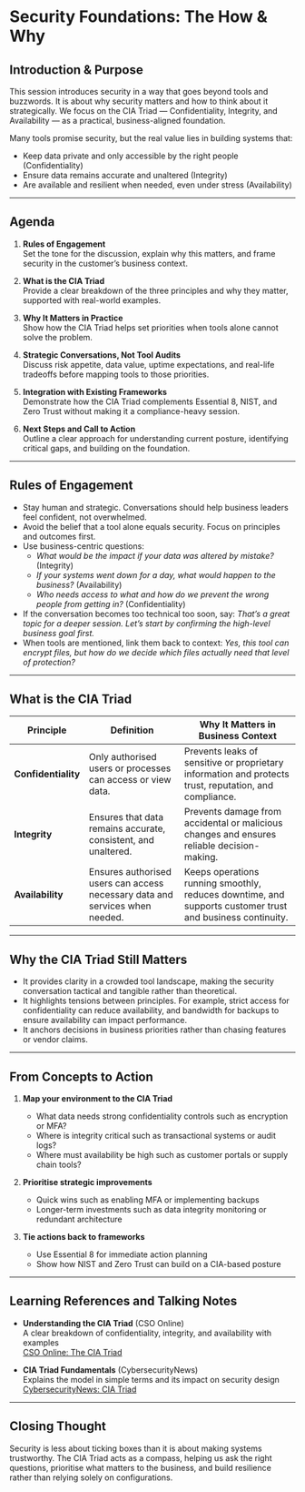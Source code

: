 # Security Foundations: The How & Why

## Introduction & Purpose
This session introduces security in a way that goes beyond tools and buzzwords. It is about why security matters and how to think about it strategically. We focus on the CIA Triad — Confidentiality, Integrity, and Availability — as a practical, business-aligned foundation.

Many tools promise security, but the real value lies in building systems that:
- Keep data private and only accessible by the right people (Confidentiality)
- Ensure data remains accurate and unaltered (Integrity)
- Are available and resilient when needed, even under stress (Availability)

---

## Agenda

1. **Rules of Engagement**  
   Set the tone for the discussion, explain why this matters, and frame security in the customer’s business context.

2. **What is the CIA Triad**  
   Provide a clear breakdown of the three principles and why they matter, supported with real-world examples.

3. **Why It Matters in Practice**  
   Show how the CIA Triad helps set priorities when tools alone cannot solve the problem.

4. **Strategic Conversations, Not Tool Audits**  
   Discuss risk appetite, data value, uptime expectations, and real-life tradeoffs before mapping tools to those priorities.

5. **Integration with Existing Frameworks**  
   Demonstrate how the CIA Triad complements Essential 8, NIST, and Zero Trust without making it a compliance-heavy session.

6. **Next Steps and Call to Action**  
   Outline a clear approach for understanding current posture, identifying critical gaps, and building on the foundation.

---

## Rules of Engagement

- Stay human and strategic. Conversations should help business leaders feel confident, not overwhelmed.  
- Avoid the belief that a tool alone equals security. Focus on principles and outcomes first.  
- Use business-centric questions:  
  - *What would be the impact if your data was altered by mistake?* (Integrity)  
  - *If your systems went down for a day, what would happen to the business?* (Availability)  
  - *Who needs access to what and how do we prevent the wrong people from getting in?* (Confidentiality)  
- If the conversation becomes too technical too soon, say: *That’s a great topic for a deeper session. Let’s start by confirming the high-level business goal first.*  
- When tools are mentioned, link them back to context: *Yes, this tool can encrypt files, but how do we decide which files actually need that level of protection?*

---

## What is the CIA Triad

| Principle         | Definition                                                                           | Why It Matters in Business Context                                                                 |
|-------------------|--------------------------------------------------------------------------------------|-----------------------------------------------------------------------------------------------------|
| **Confidentiality** | Only authorised users or processes can access or view data. | Prevents leaks of sensitive or proprietary information and protects trust, reputation, and compliance. |
| **Integrity**       | Ensures that data remains accurate, consistent, and unaltered. | Prevents damage from accidental or malicious changes and ensures reliable decision-making.           |
| **Availability**    | Ensures authorised users can access necessary data and services when needed. | Keeps operations running smoothly, reduces downtime, and supports customer trust and business continuity. |

---

## Why the CIA Triad Still Matters

- It provides clarity in a crowded tool landscape, making the security conversation tactical and tangible rather than theoretical.  
- It highlights tensions between principles. For example, strict access for confidentiality can reduce availability, and bandwidth for backups to ensure availability can impact performance.  
- It anchors decisions in business priorities rather than chasing features or vendor claims.

---

## From Concepts to Action

1. **Map your environment to the CIA Triad**  
   - What data needs strong confidentiality controls such as encryption or MFA?  
   - Where is integrity critical such as transactional systems or audit logs?  
   - Where must availability be high such as customer portals or supply chain tools?

2. **Prioritise strategic improvements**  
   - Quick wins such as enabling MFA or implementing backups  
   - Longer-term investments such as data integrity monitoring or redundant architecture

3. **Tie actions back to frameworks**  
   - Use Essential 8 for immediate action planning  
   - Show how NIST and Zero Trust can build on a CIA-based posture

---

## Learning References and Talking Notes

- **Understanding the CIA Triad** (CSO Online)  
  A clear breakdown of confidentiality, integrity, and availability with examples  
  [CSO Online: The CIA Triad](https://www.csoonline.com/article/568917/the-cia-triad-definition-components-and-examples.html)

- **CIA Triad Fundamentals** (CybersecurityNews)  
  Explains the model in simple terms and its impact on security design  
  [CybersecurityNews: CIA Triad](https://cybersecuritynews.com/cia-triad-confidentiality-integrity-availability/)

---

## Closing Thought
Security is less about ticking boxes than it is about making systems trustworthy. The CIA Triad acts as a compass, helping us ask the right questions, prioritise what matters to the business, and build resilience rather than relying solely on configurations.
